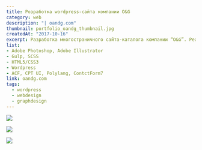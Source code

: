 ```yaml
---
title: Розработка wordpress-сайта компании O&G
category: web
description: "| oandg.com"
thumbnail: portfolio_oandg_thumbnail.jpg
createdAt: "2017-10-16"
excerpt: Разработка многостраничного сайта-каталога компании “O&G”. Реализованы адаптивность, многоязычность, поиск по сайту, интерактивная карта, форма обратнойсвязи, кастомные типы поля, кастомные типы записи
list:
- Adobe Photoshop, Adobe Illustrator
- Gulp, SCSS
- HTML5/CSS3
- Wordpress
- ACF, CPT UI, Polylang, ContctForm7
link: oandg.com
tags: 
  - wordpress
  - webdesign
  - graphdesign
---
```


![](/portfolio/portfolio_oandg_img_001.jpg)

![](/portfolio/portfolio_oandg_img_002.jpg)

![](/portfolio/portfolio_oandg_img_003.jpg)
